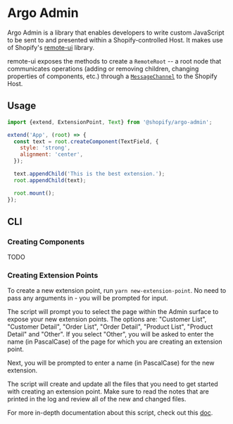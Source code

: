 # Argo Admin

Argo Admin is a library that enables developers to write custom JavaScript to be sent to and presented within a Shopify-controlled Host. It makes use of Shopify's [remote-ui](https://github.com/Shopify/remote-ui) library.

remote-ui exposes the methods to create a `RemoteRoot` -- a root node that communicates operations (adding or removing children, changing properties of components, etc.) through a [`MessageChannel`](https://github.com/Shopify/remote-ui/blob/dae08cda64117bd1ab24356bdb94cd9dc36d650c/packages/web-workers/README.md#advanced.) to the Shopify Host.

## Usage

```js
import {extend, ExtensionPoint, Text} from '@shopify/argo-admin';

extend('App', (root) => {
  const text = root.createComponent(TextField, {
    style: 'strong',
    alignment: 'center',
  });

  text.appendChild('This is the best extension.');
  root.appendChild(text);

  root.mount();
});
```

## CLI

### Creating Components

TODO

### Creating Extension Points

To create a new extension point, run `yarn new-extension-point`. No need to pass any arguments in - you will be prompted for input.

The script will prompt you to select the page within the Admin surface to expose your new extension points. The options are: "Customer List", "Customer Detail", "Order List", "Order Detail", "Product List", "Product Detail" and "Other". If you select "Other", you will be asked to enter the name (in PascalCase) of the page for which you are creating an extension point.

Next, you will be prompted to enter a name (in PascalCase) for the new extension.

The script will create and update all the files that you need to get started with creating an extension point. Make sure to read the notes that are printed in the log and review all of the new and changed files.

For more in-depth documentation about this script, check out this [doc]('/docs/Scripts/extension-point-generator.md').
